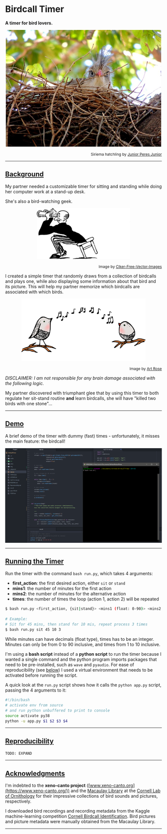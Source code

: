 # Birdcall Timer

**A timer for bird lovers.**

<p align="center"><img src="img/siriema.jpg" width=500></p>
<p align="right" style="font-size: 12px">Siriema hatchling by <a href="https://pixabay.com/users/jrperes-103619/">Junior Peres Junior</a></p>

---

## [Background](#background)

My partner needed a customizable timer for sitting and standing while doing her computer work at a stand-up desk. 

She's also a bird-watching geek. 
<p align="center"><img src="img/birdwatcher.png" width=300></p>
<p align="right" style="font-size: 12px">Image by <a href="https://pixabay.com/users/clker-free-vector-images-3736/">Clker-Free-Vector-Images</a></p>

I created a simple timer that randomly draws from a collection of birdcalls and plays one, while also displaying some information about that bird and its picture. This will help my partner memorize which birdcalls are associated with which birds.

<p align="center"><img src="img/birdsong_art.png" width=400></p>
<p align="right" style="font-size: 12px">Image by <a href="https://pixabay.com/users/artrose-16042123/">Art Rose</a></p>


*DISCLAIMER: I am not responsible for any brain damage associated with the following logic.*

My partner discovered with triumphant glee that by using this timer to both regulate her sit-stand routine **and** learn birdcalls, she will have "killed two birds with one stone"...

---

## [Demo](#demo)

A brief demo of the timer with dummy (fast) times - unfortunately, it misses the main feature: the birdcall!

<p align="center"><img src="img/demo.gif"></p>

---

## [Running the Timer](#running-the-timer)

Run the timer with the command `bash run.py`, which takes 4 arguments:
- **first_action**: the first desired action, either `sit` or `stand`
- **mins1**: the number of minutes for the first action
- **mins2**: the number of minutes for the alternative action
- **times**: the number of times the loop (action 1, action 2) will be repeated

```bash
$ bash run.py <first_action, {sit|stand}> <mins1 (float: 0-90)> <mins2 (float: 0-90)> <times (int: 1-10)>

# Example:
# Sit for 45 mins, then stand for 10 mis, repeat process 3 times
$ bash run.py sit 45 10 3

```

While minutes can have decimals (float type), times has to be an integer. Minutes can only be from 0 to 90 inclusive, and times from 1 to 10 inclusive.

I'm using a **bash script** instead of a **python script** to run the timer because I wanted a single command and the python program imports packages that need to be pre-installed, such as `wave` and `pyaudio`. For ease of reproducibility (see [below](#reproducibility)) I used a virtual environment that needs to be activated before running the script.

A quick look at the `run.py` script shows how it calls the `python app.py` script, passing the 4 arguments to it:

```bash
#!/bin/bash
# activate env from source
# and run python unbuffered to print to console
source activate py38
python -u app.py $1 $2 $3 $4
```

---

## [Reproducibility](#reproducibility)

`TODO: EXPAND`

---

## [Acknowledgments](#acknowledgments)

I'm indebted to the **xeno-canto project** ([www.xeno-canto.org](https://www.xeno-canto.org/)) and the [Macaulay Library](https://macaulaylibrary.org/) at the [Cornell Lab of Ornithology](https://www.birds.cornell.edu/home) for their impressive collections of bird sounds and pictures, respectively.

I downloaded bird recordings and recording metadata from the Kaggle machine-learning competition [Cornell Birdcall Identification](https://www.kaggle.com/c/birdsong-recognition). Bird pictures and picture metadata were manually obtained from the Macaulay Library.

---












